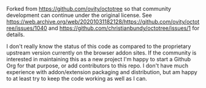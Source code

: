 Forked from https://github.com/ovity/octotree so that community development can
continue under the original license. See
https://web.archive.org/web/20201031182128/https://github.com/ovity/octotree/issues/1040
and https://github.com/christianbundy/octotree/issues/1 for details.

I don't really know the status of this code as compared to the proprietary
upstream version currently on the browser addon sites. If the community is
interested in maintaining this as a new project I'm happy to start a Github Org
for that purpose, or add contributors to this repo. I don't have much experience
with addon/extension packaging and distribution, but am happy to at least try to
keep the code working as well as I can.
